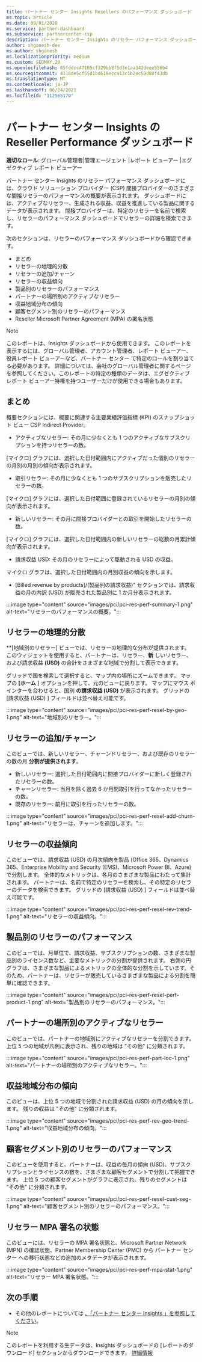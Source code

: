 ```yaml
---
title: パートナー センター Insights Resellers のパフォーマンス ダッシュボード
ms.topic: article
ms.date: 09/01/2020
ms.service: partner-dashboard
ms.subservice: partnercenter-csp
description: パートナー センター Insights のリセラー パフォーマンス ダッシュボードには、クラウド ソリューション プロバイダー (CSP) 間接プロバイダーのさまざまな間接リセラーのパフォーマンスの概要が表示されます。
author: shganesh-dev
ms.author: shganesh
ms.localizationpriority: medium
ms.custom: SEOMAY.20
ms.openlocfilehash: 65fddcc47105cf329bb8f5d3e1aa342deee556b4
ms.sourcegitcommit: 4118de5cf55d1bd618ecca13c1b2ec59d80f43db
ms.translationtype: MT
ms.contentlocale: ja-JP
ms.lasthandoff: 06/24/2021
ms.locfileid: "112565170"
---
```

# <a name="reseller-performance-dashboard-in-partner-center-insights"></a>パートナー センター Insights の Reseller Performance ダッシュボード

**適切なロール**: グローバル管理者|管理エージェント |レポート ビューアー |エグゼクティブ レポート ビューアー

パートナー センター Insights のリセラー パフォーマンス ダッシュボードには、クラウド ソリューション プロバイダー (CSP) 間接プロバイダーのさまざまな間接リセラーのパフォーマンスの概要が表示されます。 ダッシュボードには、アクティブなリセラー、生成される収益、収益を推進している製品に関するデータが表示されます。 間接プロバイダーは、特定のリセラーを名前で検索し、リセラーのパフォーマンス ダッシュボードでリセラーの詳細を検索できます。

次のセクションは、リセラーのパフォーマンス ダッシュボードから確認できます。

- まとめ
- リセラーの地理的分散
- リセラーの追加/チャーン 
- リセラーの収益傾向 
- 製品別のリセラーのパフォーマンス
- パートナーの場所別のアクティブなリセラー
- 収益地域分布の傾向
- 顧客セグメント別のリセラーのパフォーマンス
- Reseller Microsoft Partner Agreement (MPA) の署名状態

 > [!NOTE]
 > このレポートは、Insights ダッシュボードから使用できます。 このレポートを表示するには、グローバル管理者、アカウント管理者、レポート ビューアー、役員レポート ビューアーなど、パートナー センター で特定のロールを割り当てる必要があります。 詳細については、会社のグローバル管理者に関するページを参照してください。このレポートの特定の種類のデータは、エグゼクティブ レポート ビューアー特権を持つユーザーだけが使用できる場合もあります。

## <a name="summary"></a>まとめ

概要セクションには、概要に関連する主要業績評価指標 (KPI) のスナップショット ビュー CSP Indirect Provider。

- アクティブなリセラー: その月に少なくとも 1 つのアクティブなサブスクリプションを持つリセラーの数。

[マイクロ] グラフには、選択した日付範囲内にアクティブだった個別のリセラーの月別の月別の傾向が表示されます。

- 取引リセラー: その月に少なくとも 1 つのサブスクリプションを販売したリセラーの数。 

[マイクロ] グラフには、選択した日付範囲に登録されているリセラーの月別の傾向が表示されます。

- 新しいリセラー: その月に間接プロバイダーとの取引を開始したリセラーの数。 

[マイクロ] グラフには、選択した日付範囲内の新しいリセラーの総数の月累計傾向が表示されます。

- 請求収益 USD: その月のリセラーによって駆動される USD の収益。 

マイクロ グラフは、選択した日付範囲内の月別収益の傾向を示します。

- [Billed revenue by products]/(製品別の請求収益)" セクションでは、請求収益の月の内訳 (USD) が販売された製品別に 1 か月分表示されます。 

:::image type="content" source="images/pci/pci-res-perf-summary-1.png" alt-text="リセラーのパフォーマンスの概要。":::

## <a name="geographical-spread-of-resellers"></a>リセラーの地理的分散

**[地域別のリセラー] ビューでは、リセラーの地理的な分布が提供されます。 このウィジェットを使用すると、パートナーは、リセラー、**新** しいリセラー、および請求収益 **(USD)** の合計をさまざまな地域で分割して表示できます。

グリッドで国を検索して選択すると、マップ内の場所にズームできます。 マップの **[ホーム** ] オプションを押して、元のビューに戻ります。 マップにマウス ポインターを合わせると、国別 **の請求収益 (USD)** が表示されます。 グリッドの [請求収益 (USD) ] フィールドは並べ替え可能です。

:::image type="content" source="images/pci/pci-res-perf-resel-by-geo-1.png" alt-text="地域別のリセラー。":::

## <a name="resellers-addchurns"></a>リセラーの追加/チャーン

このビューでは、新しいリセラー、チャーンドリセラー、および既存のリセラーの数の月 **分割が提供されます**。 

- 新しいリセラー: 選択した日付範囲内に間接プロバイダーに新しく登録されたリセラーの数。
- チャーンリセラー: 当月を除く過去 6 か月間取引を行ってなかったリセラーの数。
- 既存のリセラー: 前月に取引を行ったリセラーの数。

:::image type="content" source="images/pci/pci-res-perf-resel-add-churn-1.png" alt-text="リセラーは、チャーンを追加します。":::

## <a name="resellers-revenue-trend"></a>リセラーの収益傾向 

このビューでは、請求収益 (USD) の月次傾向を製品 (Office 365、Dynamics 365、Enterprise Mobility and Security (EMS)、Microsoft Power BI、Azure) で分割します。 全体的なメトリックは、各月のさまざまな製品にわたって集計されます。 パートナーは、名前で特定のリセラーを検索し、その特定のリセラーのデータを検索できます。 グリッドの [請求収益 (USD) ] フィールドは並べ替え可能です。

:::image type="content" source="images/pci/pci-res-perf-resel-rev-trend-1.png" alt-text="リセラーの収益傾向。":::

## <a name="reseller-performance-by-products"></a>製品別のリセラーのパフォーマンス

このビューでは、月単位で、請求収益、サブスクリプションの数、さまざまな製品別のライセンス数など、主要なメトリックの分割が提供されます。 右側の円グラフは、さまざまな製品によるメトリックの全体的な分割を示しています。そのため、パートナーは、リセラーが販売しているさまざまな製品による分割を簡単に確認できます。

:::image type="content" source="images/pci/pci-res-perf-resel-perf-product-1.png" alt-text="製品別のリセラーのパフォーマンス。":::

## <a name="active-resellers-by-partner-locations"></a>パートナーの場所別のアクティブなリセラー

このビューでは、パートナーの地域別にアクティブなリセラーを分割できます。 上位 5 つの地域が凡例に表示され、残りの地域は "その他" に分類されます。

:::image type="content" source="images/pci/pci-res-perf-part-loc-1.png" alt-text="パートナーの場所別のアクティブなリセラー。":::

## <a name="revenue-geo-distribution-trend"></a>収益地域分布の傾向

このビューは、上位 5 つの地域で分割された請求収益 (USD) の月の傾向を示します。  残りの収益は "その他" に分類されます。

:::image type="content" source="images/pci/pci-res-perf-rev-geo-trend-1.png" alt-text="収益地域分布の傾向。":::

## <a name="reseller-performance-by-customer-segment"></a>顧客セグメント別のリセラーのパフォーマンス

このビューを使用すると、パートナーは、収益の毎月の傾向 (USD)、サブスクリプションとライセンスの数を、さまざまな顧客セグメントで分割して把握できます。 上位 5 つの顧客セグメントがグラフに表示され、残りのセグメントは "その他" に分類されます。

:::image type="content" source="images/pci/pci-res-perf-resel-cust-seg-1.png" alt-text="顧客セグメント別のリセラーのパフォーマンス。":::

## <a name="reseller-mpa-signing-status"></a>リセラー MPA 署名の状態

このビューには、リセラーの MPA 署名状態と、Microsoft Partner Network (MPN) の確認状態、Partner Membership Center (PMC) から パートナー センター への移行状態などの追加のメタデータが表示されます。

:::image type="content" source="images/pci/pci-res-perf-mpa-stat-1.png" alt-text="リセラー MPA 署名状態。":::

## <a name="next-steps"></a>次の手順

- その他のレポートについては [、「パートナー センター Insights 」を参照してください](partner-center-insights.md)。

>[!NOTE] 
> このレポートを利用する生データは、Insights ダッシュボードの [レポートのダウンロード] セクションからダウンロードできます。 [詳細情報](pci-download-reports.md) 
